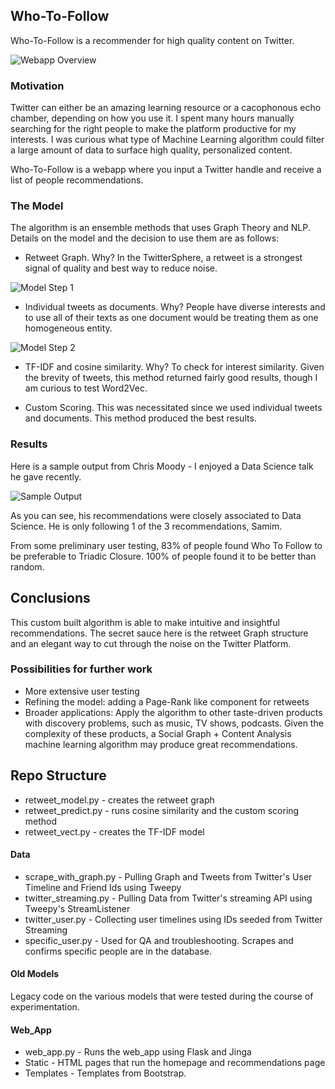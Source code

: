 ## Who-To-Follow

Who-To-Follow is a recommender for high quality content on Twitter. 

![Webapp Overview](http://s9.postimg.org/5emdyfd4f/overview.jpg)

### Motivation

Twitter can either be an amazing learning resource or a cacophonous echo chamber, depending on how you use it. I spent many hours manually searching for the right people to make the platform productive for my interests. I was curious what type of Machine Learning algorithm could filter a large amount of data to surface high quality, personalized content.

Who-To-Follow is a webapp where you input a Twitter handle and receive a list of people recommendations. 


### The Model

The algorithm is an ensemble methods that uses Graph Theory and NLP. Details on the model and the decision to use them are as follows:

* Retweet Graph. Why? In the TwitterSphere, a retweet is a strongest signal of quality and best way to reduce noise.

![Model Step 1](http://i64.tinypic.com/an07zk.jpg)

* Individual tweets as documents. Why?  People have diverse interests and to use all of their texts as one document would be treating them as one homogeneous entity. 

![Model Step 2](http://s10.postimg.org/5n1b1w4fd/Image_Step_2.jpg)

* TF-IDF and cosine similarity. Why? To check for interest similarity. Given the brevity of tweets, this method returned fairly good results, though I am curious to test Word2Vec. 

* Custom Scoring. This was necessitated since we used individual tweets and documents. This method produced the best results. 

### Results

Here is a sample output from Chris Moody - I enjoyed a Data Science talk he gave recently.

![Sample Output](http://s14.postimg.org/uxr1iyhhd/Sample_output.jpg)

As you can see, his recommendations were closely associated to Data Science. He is only following 1 of the 3 recommendations, Samim. 

From some preliminary user testing, 83% of people found Who To Follow to be preferable to Triadic Closure. 100% of people found it to be better than random. 

## Conclusions

This custom built algorithm is able to make intuitive and insightful recommendations. The secret sauce here is the retweet Graph structure and an elegant way to cut through the noise on the Twitter Platform. 

### Possibilities for further work

* More extensive user testing
* Refining the model: adding a Page-Rank like component for retweets 
* Broader applications: Apply the algorithm to other taste-driven products with discovery problems, such as music, TV shows, podcasts. Given the complexity of these products, a Social Graph + Content Analysis machine learning algorithm may produce great recommendations.

## Repo Structure

* retweet_model.py - creates the retweet graph
* retweet_predict.py - runs cosine similarity and the custom scoring method
* retweet_vect.py - creates the TF-IDF model

#### Data
* scrape_with_graph.py - Pulling Graph and Tweets from Twitter's User Timeline and Friend Ids using Tweepy
* twitter_streaming.py - Pulling Data from Twitter's streaming API using Tweepy's StreamListener
* twitter_user.py - Collecting user timelines using IDs seeded from Twitter Streaming
* specific_user.py - Used for QA and troubleshooting. Scrapes and confirms specific people are in the database. 

#### Old Models
Legacy code on the various models that were tested during the course of experimentation.

#### Web_App
* web_app.py - Runs the web_app using Flask and Jinga
* Static - HTML pages that run the homepage and recommendations page
* Templates - Templates from Bootstrap.






